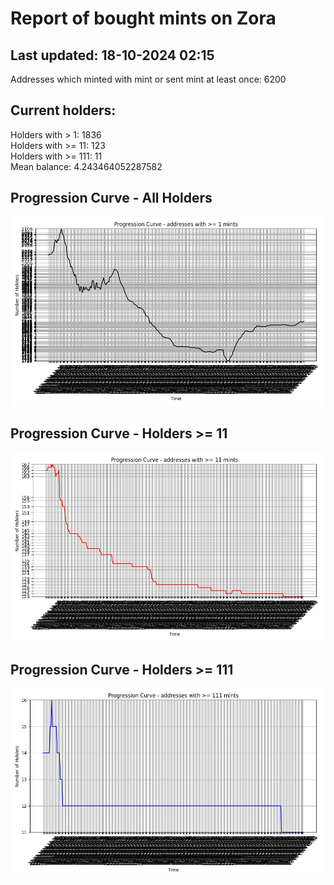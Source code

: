 # Report of bought mints on Zora
## Last updated: 18-10-2024 02:15
Addresses which minted with mint or sent mint at least once: 6200

## Current holders:
Holders with > 1: 1836  
Holders with >= 11: 123  
Holders with >= 111: 11  
Mean balance: 4.243464052287582  

## Progression Curve - All Holders
![addresses with >= 1 mint](progression_curve_all.png)
## Progression Curve - Holders >= 11
![addresses with >= 11 mints](progression_curve_gt_11.png)
## Progression Curve - Holders >= 111
![addresses with >= 111 mints](progression_curve_gt_111.png)
